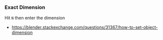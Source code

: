 ### Exact Dimension

Hit `N` then enter the dimension

- https://blender.stackexchange.com/questions/31367/how-to-set-object-dimension
